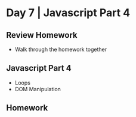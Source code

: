 # Day 7	 | Javascript Part 4

## Review Homework
- Walk through the homework together

## Javascript Part 4
- Loops
- DOM Manipulation

## Homework

